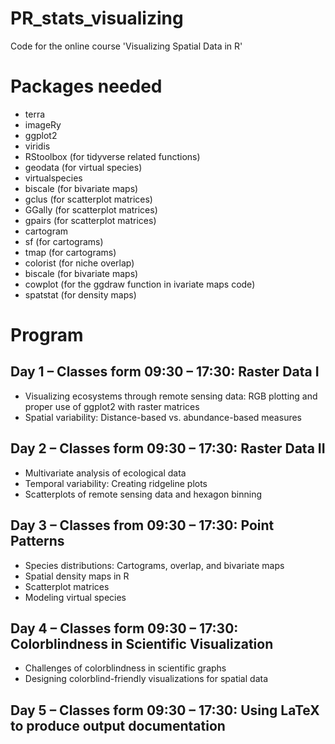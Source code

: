# PR_stats_visualizing
Code for the online course 'Visualizing Spatial Data in R'

# Packages needed

+ terra
+ imageRy
+ ggplot2
+ viridis
+ RStoolbox (for tidyverse related functions)
+ geodata (for virtual species)
+ virtualspecies
+ biscale (for bivariate maps)
+ gclus (for scatterplot matrices)
+ GGally (for scatterplot matrices)
+ gpairs (for scatterplot matrices)
+ cartogram
+ sf (for cartograms)
+ tmap (for cartograms)
+ colorist (for niche overlap)
+ biscale (for bivariate maps)
+ cowplot  (for the ggdraw function in ivariate maps code)
+ spatstat (for density maps)

# Program

## Day 1  – Classes form 09:30 – 17:30: Raster Data I

+ Visualizing ecosystems through remote sensing data: RGB plotting and proper use of ggplot2 with raster matrices
+ Spatial variability: Distance-based vs. abundance-based measures


## Day 2  – Classes form 09:30 – 17:30: Raster Data II

+ Multivariate analysis of ecological data
+ Temporal variability: Creating ridgeline plots
+ Scatterplots of remote sensing data and hexagon binning

## Day 3 – Classes from 09:30 – 17:30: Point Patterns

+ Species distributions: Cartograms, overlap, and bivariate maps
+ Spatial density maps in R
+ Scatterplot matrices
+ Modeling virtual species

## Day 4 – Classes form  09:30 – 17:30: Colorblindness in Scientific Visualization

+ Challenges of colorblindness in scientific graphs
+ Designing colorblind-friendly visualizations for spatial data

## Day 5 – Classes form  09:30 – 17:30: Using LaTeX to produce output documentation

